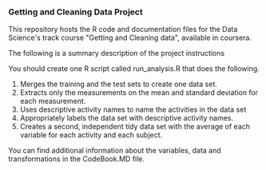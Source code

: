 ### Getting and Cleaning Data Project

This repository hosts the R code and documentation files for the Data Science's track course "Getting and Cleaning data", available in coursera.

The following is a summary description of the project instructions

You should create one R script called run_analysis.R that does the following. 
1. Merges the training and the test sets to create one data set.
2. Extracts only the measurements on the mean and standard deviation for each measurement. 
3. Uses descriptive activity names to name the activities in the data set
4. Appropriately labels the data set with descriptive activity names. 
5. Creates a second, independent tidy data set with the average of each variable for each activity and each subject. 


You can find additional information about the variables, data and transformations in the CodeBook.MD file.
